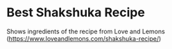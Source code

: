 # Best Shakshuka Recipe
Shows ingredients of the recipe from Love and Lemons (https://www.loveandlemons.com/shakshuka-recipe/)
